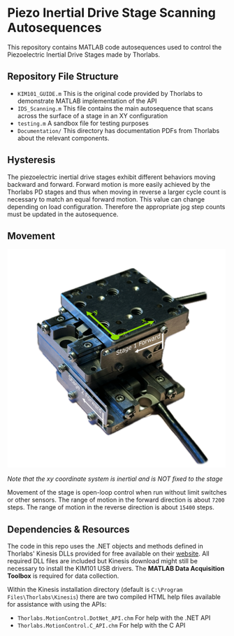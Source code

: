 # Piezo Inertial Drive Stage Scanning Autosequences

This repository contains MATLAB code autosequences used to control the Piezoelectric Inertial Drive Stages
made by Thorlabs.

## Repository File Structure
- `KIM101_GUIDE.m` This is the original code provided by Thorlabs to demonstrate MATLAB implementation of the API
- `IDS_Scanning.m` This file contains the main autosequence that scans across the surface of a stage in an XY configuration
- `testing.m`      A sandbox file for testing purposes
- `Documentation/` This directory has documentation PDFs from Thorlabs about the relevant components.

## Hysteresis
The piezoelectric inertial drive stages exhibit different behaviors moving backward and forward. Forward motion
is more easily achieved by the Thorlabs PD stages and thus when moving in reverse a larger cycle count is necessary
to match an equal forward motion. This value can change depending on load configuration. Therefore the
appropriate jog step counts must be updated in the autosequence.

## Movement
<img src="/assets/stagedirections.png" alt="Stage directions diagram" width="500"/>

*Note that the xy coordinate system is inertial and is NOT fixed to the stage*

Movement of the stage is open-loop control when run without limit switches or other sensors. The range of motion in the forward direction is about `7200` steps. The range of motion in the reverse direction is about `15400` steps.

## Dependencies & Resources
The code in this repo uses the .NET objects and methods defined in
Thorlabs' Kinesis DLLs provided for free available on their
[website](https://www.thorlabs.com/software_pages/ViewSoftwarePage.cfm?Code=Motion_Control&viewtab=0).
All required DLL files are included but Kinesis download might still be
necessary to install the KIM101 USB drivers. The **MATLAB Data Acquisition
Toolbox** is required for data collection.


Within the Kinesis installation directory (default is `C:\Program Files\Thorlabs\Kinesis`) there are two 
compiled HTML help files available for assistance with using the APIs:
- `Thorlabs.MotionControl.DotNet_API.chm` For help with the .NET API
- `Thorlabs.MotionControl.C_API.chm` For help with the C API
